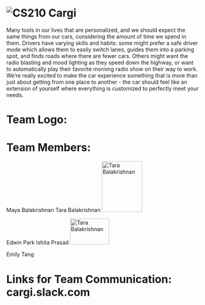 # ![CS210](http://i.imgur.com/WdBU7U5.png (784b) ) Cargi

Many tools in our lives that are personalized, and we should expect the same things from our cars, considering the amount of time we spend in them. Drivers have varying skills and habits: some might prefer a safe driver mode which allows them to easily switch lanes, guides them into a parking spot, and finds roads where there are fewer cars.  Others might want the radio blasting and mood lighting as they speed down the highway, or want to automatically play their favorite morning radio show on their way to work. We’re really excited to make the car experience something that is more than just about getting from one place to another - the car should feel like an extension of yourself where everything is customized to perfectly meet your needs.


# Team Logo:

# Team Members: 
Maya Balakrishnan
Tara Balakrishnan <img src="http://i.imgur.com/VhFoQUj.jpg" alt="Tara Balakrishnan" width="105.3" height="133"> 


Edwin Park
Ishita Prasad <img src="http://i.imgur.com/hlSI4zx.jpg" alt="Tara Balakrishnan" width="102.4" height="68.25"> 


Emily Tang



# Links for Team Communication: cargi.slack.com


